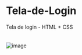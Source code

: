 # Tela-de-Login
Tela de login - HTML + CSS<br/><br/><br/>
![image](https://user-images.githubusercontent.com/86447672/143921590-1142a538-1973-4383-a932-4fdaff408f35.png)
